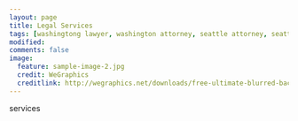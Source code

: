 ```yaml
---
layout: page
title: Legal Services
tags: [washingtong lawyer, washington attorney, seattle attorney, seattle videogame attorney]
modified: 
comments: false
image:
  feature: sample-image-2.jpg
  credit: WeGraphics
  creditlink: http://wegraphics.net/downloads/free-ultimate-blurred-background-pack/
---
```

services
